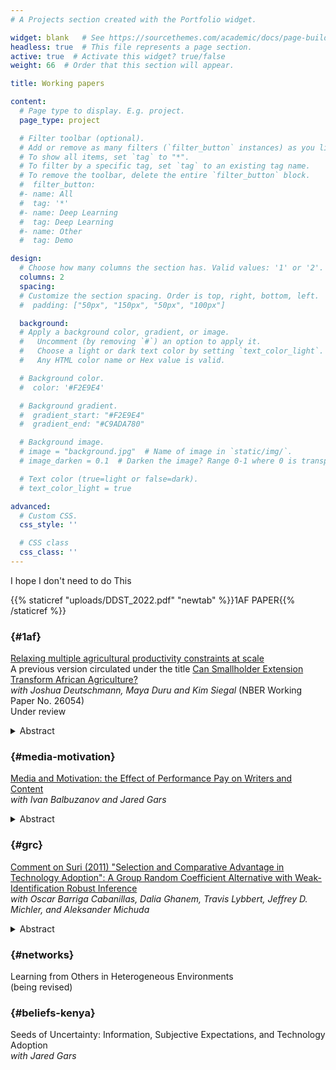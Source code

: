 ```yaml
---
# A Projects section created with the Portfolio widget.

widget: blank   # See https://sourcethemes.com/academic/docs/page-builder/
headless: true  # This file represents a page section.
active: true  # Activate this widget? true/false
weight: 66  # Order that this section will appear.

title: Working papers

content:
  # Page type to display. E.g. project.
  page_type: project

  # Filter toolbar (optional).
  # Add or remove as many filters (`filter_button` instances) as you like.
  # To show all items, set `tag` to "*".
  # To filter by a specific tag, set `tag` to an existing tag name.
  # To remove the toolbar, delete the entire `filter_button` block.
  #  filter_button:
  #- name: All
  #  tag: '*'
  #- name: Deep Learning
  #  tag: Deep Learning
  #- name: Other
  #  tag: Demo

design:
  # Choose how many columns the section has. Valid values: '1' or '2'.
  columns: 2
  spacing:
  # Customize the section spacing. Order is top, right, bottom, left.
  #  padding: ["50px", "150px", "50px", "100px"]

  background:
  # Apply a background color, gradient, or image.
  #   Uncomment (by removing `#`) an option to apply it.
  #   Choose a light or dark text color by setting `text_color_light`.
  #   Any HTML color name or Hex value is valid.

  # Background color.
  #  color: '#F2E9E4'

  # Background gradient.
  #  gradient_start: "#F2E9E4"
  #  gradient_end: "#C9ADA780"

  # Background image.
  # image = "background.jpg"  # Name of image in `static/img/`.
  # image_darken = 0.1  # Darken the image? Range 0-1 where 0 is transparent and 1 is opaque.

  # Text color (true=light or false=dark).
  # text_color_light = true  

advanced:
  # Custom CSS.
  css_style: ''

  # CSS class
  css_class: ''
---
```


I hope I don't need to do This

{{% staticref "uploads/DDST_2022.pdf" "newtab" %}}1AF PAPER{{% /staticref %}}


### {#1af}
[Relaxing multiple agricultural productivity constraints at scale](uploads/DDST_2022.pdf)<br>
A previous version circulated under the title [Can Smallholder Extension Transform African Agriculture?](https://www.nber.org/papers/w26054)<br>
_with Joshua Deutschmann, Maya Duru and Kim Siegal_ (NBER Working Paper No. 26054)
<br>
Under review
<details><summary>Abstract</summary>
  No single constraint can explain the stagnant agricultural productivity growth in sub-Saharan Africa.
    Most interventions that relax individual barriers to productivity have delivered disappointing results.
    We evaluate an at-scale program that targets several productivity constraints with a bundled intervention, using a randomized controlled trial in western Kenya.
    Program participation increases maize yields by 26%, total maize output by 24%, and profits by 17%.
    While we cannot directly test whether the program's success is due to its bundled nature, we find patterns in the data that are consistent with this hypothesis.
  </details>

### {#media-motivation}
[Media and Motivation: the Effect of Performance Pay on Writers and Content](uploads/BGT2020.pdf)<br>
_with Ivan Balbuzanov and Jared Gars_
  <details><summary>Abstract</summary>
  We study how incentives for journalists affect the quantity, quality, and composition of online
  media content. We report results from a field experiment within an online news firm in Kenya.
  Writers were randomly allocated to earn a piece-rate per article published or to a pay-per-view
  (PPV) contract. The PPV contract induced writers to produce more "popular" articles, but
  writers chose to submit fewer articles. Specifically, the PPV contract resulted in a 120% increase
  in total pageviews, a 180% increase in pageviews per article, and a 40% reduction in the number
  of articles produced. In line with our theoretical predictions, the effect on article quantity
  is concentrated among risk averse writers. Further, when given a choice, risk-averse writers
  tend to select out of the output-based contract. We also document changes along multiple
  non-incentivized dimensions of news production: writers shift away from producing local news
  towards national-level news. We see limited changes in article quality or in the prevalence of
  clickbait. Our study suggests that output-based incentive contracts have substantial implications
  for journalists' effort and content choices, and more broadly for selection into risky "gig work."
  </details>

### {#grc}
[Comment on Suri (2011) "Selection and Comparative Advantage in Technology Adoption": A Group Random Coefficient Alternative with Weak-Identification Robust Inference](uploads/TGBLMM_2022)<br>
_with Oscar Barriga Cabanillas, Dalia Ghanem, Travis Lybbert, Jeffrey D. Michler, and Aleksander Michuda_
  <details><summary>Abstract</summary>
  Our paper illustrates and addresses identification concerns in the correlated random coefficient (CRC) model that Suri (2011) uses to study agricultural technology adoption.
	Using the publicly available version of the same data, we are unable to replicate the main CRC model results in Suri (2011).
	To understand why, we recast the CRC model as a more general random-coefficient model in which the returns to hybrid adoption are restricted to be linear in comparative advantage.
	This reveals that the key structural parameter, $\phi$, is prone to a weak identification problem.
	We then propose a procedure to conduct weak-identification robust inference on $\phi$ using test inversion.
	Only with this robust procedure to account for weak identification are we able to replicate the original Suri (2011) results.
  </details>

### {#networks}
Learning from Others in Heterogeneous Environments <br>
(being revised)

### {#beliefs-kenya}
Seeds of Uncertainty: Information, Subjective Expectations, and Technology Adoption<br>
_with Jared Gars_
